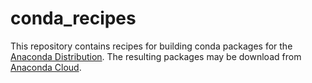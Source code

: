 # conda_recipes
This repository contains recipes for building conda packages for the [Anaconda Distribution](https://www.continuum.io/downloads). The resulting packages may be download from [Anaconda Cloud](https://anaconda.org/keiserlab/).
